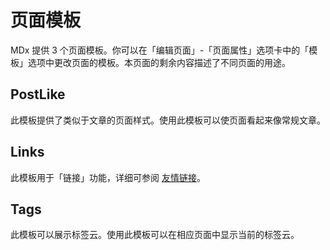 # 页面模板

MDx 提供 3 个页面模板。你可以在「编辑页面」-「页面属性」选项卡中的「模板」选项中更改页面的模板。本页面的剩余内容描述了不同页面的用途。

## PostLike

此模板提供了类似于文章的页面样式。使用此模板可以使页面看起来像常规文章。

## Links

此模板用于「链接」功能，详细可参阅 [友情链接](links.md)。

## Tags

此模板可以展示标签云。使用此模板可以在相应页面中显示当前的标签云。
